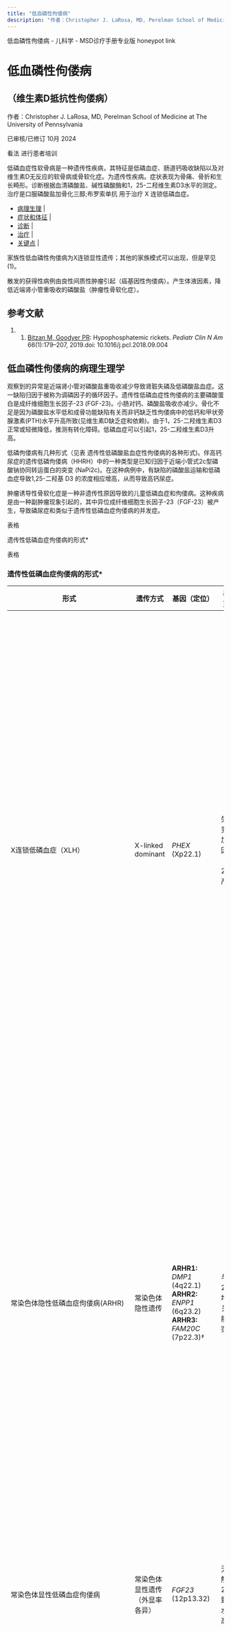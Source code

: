```yaml
---
title: "低血磷性佝偻病"
description: "作者：Christopher J. LaRosa, MD, Perelman School of Medicine at The University of Pennsylvania"
---
```


﻿低血磷性佝偻病 \- 儿科学 \- MSD诊疗手册专业版 honeypot link

# 低血磷性佝偻病

## （维生素D抵抗性佝偻病）

作者：Christopher J. LaRosa, MD, Perelman School of Medicine at The University of Pennsylvania

已审核/已修订 10月 2024

看法 进行患者培训

低磷血症性软骨病是一种遗传性疾病，其特征是低磷血症、肠道钙吸收缺陷以及对维生素D无反应的软骨病或骨软化症。为遗传性疾病。症状表现为骨痛、骨折和生长畸形。诊断根据血清磷酸盐、碱性磷酸酶和1，25-二羟维生素D3水平的测定。治疗是口服磷酸盐加骨化三醇;布罗索单抗 用于治疗 X 连锁低磷血症。

- [病理生理](#病理生理_v1098356_zh) \|
- [症状和体征](#症状和体征_v1098360_zh) \|
- [诊断](#诊断_v1098363_zh) \|
- [治疗](#治疗_v1098372_zh) \|
- [关键点](#关键点_v8594281_zh) \|

家族性低血磷性佝偻病为X连锁显性遗传；其他的家族模式可以出现，但是罕见 (1)。

散发的获得性病例由良性间质性肿瘤引起（癌基因性佝偻病）。产生体液因素，降低近端肾小管重吸收的磷酸盐（肿瘤性骨软化症）。

## 参考文献

1. 1. [Bitzan M, Goodyer PR](https://www.ncbi.nlm.nih.gov/pubmed/30454743): Hypophosphatemic rickets. _Pediatr Clin N Am_ 66(1):179–207, 2019.doi: 10.1016/j.pcl.2018.09.004


## 低血磷性佝偻病的病理生理学

观察到的异常是近端肾小管对磷酸盐重吸收减少导致肾脏失磷及低磷酸盐血症。这一缺陷归因于被称为调磷因子的循环因子。遗传性低磷血症性佝偻病的主要磷酸蛋白是成纤维细胞生长因子-23 (FGF-23)。小肠对钙、磷酸盐吸收亦减少。骨化不足是因为磷酸盐水平低和成骨功能缺陷有关而非钙缺乏性佝偻病中的低钙和甲状旁腺激素(PTH)水平升高所致(见维生素D缺乏症和依赖)。由于1，25-二羟维生素D3正常或轻微降低，推测有转化障碍。低磷血症可以引起1，25-二羟维生素D3升高。

低磷佝偻病有几种形式（见表 遗传性低磷酸盐血症性佝偻病的各种形式)。伴高钙尿症的遗传低磷佝偻病（HHRH）中的一种类型是已知归因于近端小管式2c型磷酸钠协同转运蛋白的突变 (NaPi2c)。在这种病例中，有缺陷的磷酸盐运输和低磷血症导致1,25-二羟基 D3 的浓度相应增高，从而导致高钙尿症。

肿瘤诱导性骨软化症是一种非遗传性原因导致的儿童低磷血症和佝偻病。这种疾病是由一种副肿瘤现象引起的，其中异位成纤维细胞生长因子-23（FGF-23）被产生，导致磷尿症和类似于遗传性低磷血症佝偻病的并发症。

表格

遗传性低磷血症佝偻病的形式\*

表格

### 遗传性低磷血症佝偻病的形式\*

| 形式 | 遗传方式 | 基因（定位） | 基因突变效应 | 临床特征 |
| --- | --- | --- | --- | --- |
| X连锁低磷血症（XLH） | X-linked dominant | _PHEX_ (Xp22.1) | 失活突变会增加调磷因子（FGF-23）的产生 | 肾磷酸盐消耗表现为正常的血清钙，正常或低尿钙，高碱性磷酸酶，正常或反常的完整甲状旁腺激素<br>佝偻病/骨软化症，牙列延迟，脓肿，颅面畸形，听力下降，高血压，肾钙质沉着症（治疗结果） |
| 常染色体隐性低磷血症佝偻病(ARHR) | 常染色体隐性遗传 | **ARHR1:** _DMP1_ (4q22.1)<br>**ARHR2:** _ENPP1_ (6q23.2)<br>**ARHR3:** _FAM20C_ (7p22.3)† | 与FGF-23过度增加相关的功能缺失突变 | 肾脏磷酸盐消耗的一般特征，正常血清钙，低/正常的尿钙和高碱性磷酸酶<br>佝偻病/骨软化症，身材矮小，长骨畸形，脊柱固定不动，肌腱端病，牙齿和面部骨骼异常，学习障碍 |
| 常染色体显性低磷血症佝偻病 | 常染色体显性遗传（外显率各异） | _FGF23_ (12p13.32) | 无法裂解FGF-23，导致血清水平升高 | 尽管特征可能与XLH类似，但发病时的年龄和外显率是可变的。 |
| 遗传性低磷血症佝偻病伴高钙尿症(HHRH) | 常染色体隐性遗传 | _SLC34A3_ (9q34.3) | 正常/低FGF-23<br>NaPi2c近端小管缺损 | 磷酸盐的消耗和1,25-二羟基维生素D3含量升高，导致高钙尿，结石，肾结石和/或肾钙质沉着症 |
| 低磷血症，高钙血症和肾钙质沉着症（HHN） | 常染色体隐性遗传 | _SLC34A1_ (5q35) | 抑制FGF-23<br>NaPi2a异常 | 1,25-二羟基维生素D3水平升高、低磷血症、高钙血症、高钙尿症和肾钙沉着症 |
| Dent 病和 Lowe 综合征 | X连锁隐性遗传 | **牙齿疾病：** _CLCN5_ （Xp11.23）<br>**洛氏综合症：** _OCRL1_ （Xq26.1） | 近端肾小管细胞毒性 | 肾性范科尼综合征伴有磷的消耗以及低分子量蛋白尿和肾小管酸中毒<br>高钙尿症已知与肾结石和肾钙质沉着症的特征相关 |
| \*下表简要概述了与FGF-23升高或FGF-23正常或抑制相关的遗传性低磷佝偻病的单基因形式。 |
| †这种形式可能发生在骨硬化性发育不良和Raine综合征（一种罕见的骨骼发育不良）中。 |
| FGF-23 =成纤维细胞生长因子-23； NaPi2a =肾脏2a型钠磷共转运蛋白； NaPi2c =肾脏2c型钠磷共转运蛋白。 |
| Adapted from [Bitzan M, Goodyer PR](https://www.ncbi.nlm.nih.gov/pubmed/30454743).Hypophosphatemic rickets. _Pediatr Clin N Am_.2019;66(1):179–207.doi:10.1016/j.pcl.2018.09.004 |

## 低磷血症佝偻病的症状和体征

该病表现多样，可单纯表现为低磷血症，亦可表现为生长迟缓、身材矮小、严重佝偻病或骨软化症状。儿童通常在开始行走后，出现症状，腿和其他骨畸形，假骨折（X线表现骨软化症，可能是之前的应力性骨折已被充分矿化骨与骨侵蚀区的接替区） ，骨痛，以及身材矮小。肌肉附着处骨质增生可能影响运动。

营养性维生素D缺乏时出现的脊柱和骨盆佝偻病、牙釉质发育不良、手足搐搦改变在低血磷性佝偻病中极少出现。

低血磷佝偻病伴高钙尿症患者可出现肾结石和/或肾钙化。

低磷血症性佝偻病是导致颅缝早闭的常见代谢原因。

## 低血磷性佝偻病的诊断

- 血清钙、磷酸盐、碱性磷酸酶、1,25-二羟基维生素D3、甲状旁腺激素（PTH）、FGF-23和肌酸酐水平

- 尿中的磷和肌酸酐水平（针对磷酸盐的肾小管重吸收的计算）

- 骨 X 光检查

- 经常进行基因检测


血清磷酸盐水平下降，但尿磷酸盐排泄高。钙和甲状旁腺激素浓度正常，碱性磷酸酶常升高。不会发生骨化三醇诱发的低磷血症刺激。通常情况下，骨化二醇水平是正常的，而骨化三醇水平是正常至低于正常。

对于钙缺乏性佝偻病，存在低钙血症、无低血磷症或程度很轻，尿磷不升高。

骨X光片很有用。

不同形式的低磷酸盐性佝偻病的诊断是基于家族史、临床表现、实验室检查（血液和尿液）和影像学检查的综合考虑。（见表 遗传性低血磷性佝偻病的形式)。使用特定的基因板或全外显子组测序进行的基因测试，通常与遗传专家协商，有助于确认诊断。

因为血清中FGF-23水平升高的形式会因 缺铁而恶化，所以对这些形式的患者应进行全血细胞计数和铁质检测。

低磷血症性软骨病患者的家庭成员可能是携带者或可能受到影响。患有常染色体隐性遗传疾病的患者的兄弟姐妹有25%的几率患有该疾病。母亲有致病性 _PHEX_ 变体的男孩有50%的机会患X-连锁低磷酸盐病（XLH），而父母一方受常染色体显性低磷酸盐病佝偻病（ADHR）影响而出生的所有孩子有50%的机会患ADHR。

产前和 植入前遗传学筛查 可以提供给已知成员患有低磷血症性佝偻病的家庭。

对已知有XLH或ADHR家族史的人的子女和常染色体隐性遗传性低磷酸盐性佝偻病患者的兄弟姐妹，应评估其先前的骨折以及生长不良、骨骼畸形和佝偻病的特征（可通过X线研究证实）。还应测量血清钙和磷酸盐水平。进一步的测试可以包括测量维生素D、完整的甲状旁腺激素和碱性磷酸酶水平。也可以进行尿液检查，包括随机测量钙、磷酸盐和肌酐水平，或进行24小时尿液收集。（见表 遗传性低血磷性佝偻病的形式)。

## 低血磷性佝偻病的治疗

- 口服磷和骨化三醇

- 布罗塞米 治疗 X 连锁低磷血症和肿瘤引起的骨软化症


低磷酸盐血症性佝偻病的治疗包括中性的磷酸溶液或片剂。补充磷离子降低了钙离子浓度，并进一步抑制骨化三醇的转换，导致继发甲状旁腺功能亢进，并加速尿磷排泄。因而，需以骨化三醇的形式补充维生素D。然而，在 HHRH 或 HHN（低磷血症、高钙血症和肾钙质沉着症）中，1,25-二羟基维生素 D3 水平升高，并且服用 骨化三醇 可能会造成有害影响。

磷酸盐的剂量需要增加来达到骨生长或缓解骨痛的目的。腹泻可以限制口服磷酸盐的剂量。治疗后可见血磷浓度升高，碱性磷酸酶降低，佝偻病痊愈，生长加快。高钙血症、高钙尿症、肾钙质沉着症合并降低的肾功能使治疗复杂化。接受治疗的患者需要接受频繁的随访评估。

Burosumab是一种抗fgf -23单克隆抗体，已成为x连锁低磷血症（XLH）和肿瘤诱导骨软化症（TIO）的首选治疗方法，并已取代上述传统治疗方法（1)。可以根据需要增加剂量，以使血清磷酸盐恢复正常（2）。

缺铁 上调骨FGF-23的表达，并可使疾病恶化。FGF-23水平升高/损害FGF裂解。因此, 在高FGF-23低磷酸盐血症情况下，补铁对铁缺乏症患者至关重要。

一旦导致这种疾病的产生FGF的间充质瘤被清除，患有TIO的成年人可能会显著改善。布罗索单抗已成功用于治疗无法切除或隐匿性肿瘤患者（3）。

在某些情况下，颅缝早闭需要手术矫正。

### 治疗参考文献

1. 1. [Imel EA, Glorieux FH, Whyte MP, et al](https://www.ncbi.nlm.nih.gov/pubmed/31104833)。Burosumab versus conventional therapy in children with X-linked hypophosphataemia: A randomised, active-controlled, open-label, phase 3 trial. _Lancet_.2019;393(10189):2416–2427.doi:10.1016/S0140-6736(19)30654-3. [Clarification and additional information](https://www.ncbi.nlm.nih.gov/pubmed/31305251). _Lancet_.2019;394(10193):120.doi:10.1016/S0140-6736(19)31426-6

2. 2. [Sandy JL, Simm PJ, Biggin A, et al](https://pubmed.ncbi.nlm.nih.gov/35426466/)。Clinical practice guidelines for paediatric X-linked hypophosphataemia in the era of burosumab. _J Paediatr Child Health_.2022;58(5):762-768.doi:10.1111/jpc.15976

3. 3. [Jan de Beur SM, Miller PD, Weber TJ, et al](https://www.ncbi.nlm.nih.gov/pmc/articles/PMC8247961/).Burosumab for the Treatment of Tumor-Induced Osteomalacia. _J Bone Miner Res_.2021;36(4):627-635.doi:10.1002/jbmr.4233


## 关键点

- 肾磷酸盐的重吸收降低导致肾磷酸盐消耗和低血磷磷酸盐血症。

- 有缺陷的骨矿化，归因于低磷酸盐水平和成骨细胞功能障碍。

- 孩子患有生长发育迟缓，骨骼疼痛和畸形（例如，腿弯曲），以及身材矮小。

- 患有低血磷佝偻病伴高钙尿症（HHRH）的患者可能出现肾结石和/或肾钙化。

- 通过检测低血磷水平，尿磷升高，以及正常的血清钙和甲状旁腺素进行诊断。

- 治疗采用口服磷酸盐补充剂，并且除 HHRH 和 HHN（低磷血症、高钙血症和肾钙质沉着症）外，还应使用维生素 D（以骨化三醇形式给药）。

- 使用布罗索单抗治疗适合的 X 连锁低磷血症和肿瘤诱导的骨软化症患者。




版权所有 © 2025
Merck & Co., Inc., Rahway, NJ, USA 及其附属公司。保留所有权利。

- 关于
- 免责声明

版权所有© 2025Merck & Co., Inc., Rahway, NJ, USA 及其附属公司。保留所有权利。

|     |     |
| --- | --- |
|  |  |
